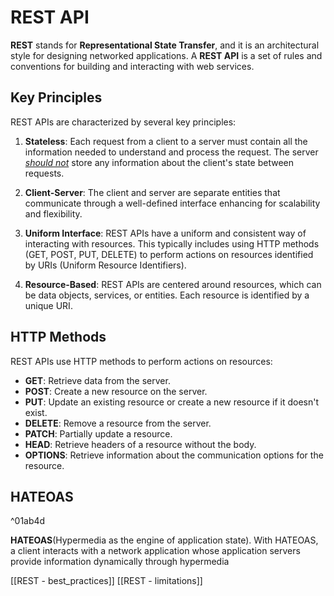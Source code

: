 # REST API

**REST** stands for **Representational State Transfer**, and it is an architectural style for designing networked applications. A **REST API** is a set of rules and conventions for building and interacting with web services.

## Key Principles

REST APIs are characterized by several key principles:

1. **Stateless**: Each request from a client to a server must contain all the information needed to understand and process the request. The server <u>_should not_</u> store any information about the client's state between requests.

2. **Client-Server**: The client and server are separate entities that communicate through a well-defined interface enhancing for scalability and flexibility.

3. **Uniform Interface**: REST APIs have a uniform and consistent way of interacting with resources. This typically includes using HTTP methods (GET, POST, PUT, DELETE) to perform actions on resources identified by URIs (Uniform Resource Identifiers).

4. **Resource-Based**: REST APIs are centered around resources, which can be data objects, services, or entities. Each resource is identified by a unique URI.

## HTTP Methods

REST APIs use HTTP methods to perform actions on resources:

- **GET**: Retrieve data from the server.
- **POST**: Create a new resource on the server.
- **PUT**: Update an existing resource or create a new resource if it doesn't exist.
- **DELETE**: Remove a resource from the server.
- **PATCH**: Partially update a resource.
- **HEAD**: Retrieve headers of a resource without the body.
- **OPTIONS**: Retrieve information about the communication options for the resource.

## HATEOAS

^01ab4d

**HATEOAS**(Hypermedia as the engine of application state). 
With HATEOAS, a client interacts with a network application whose application servers provide information dynamically through hypermedia 

[[REST - best_practices]]
[[REST - limitations]]